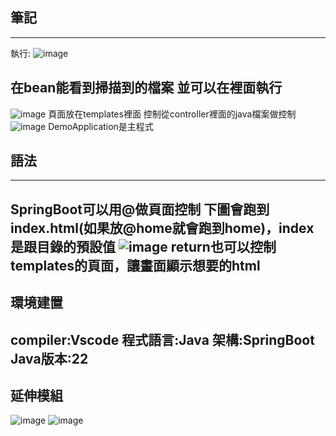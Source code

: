 ## 筆記
---
執行:
![image](https://github.com/peipei930725/Java_final/assets/114333331/00e65f0e-2448-44da-aa03-7156871377ce)

在bean能看到掃描到的檔案
並可以在裡面執行
---
![image](https://github.com/peipei930725/Java_final/assets/114333331/ea0820c5-aec2-4161-bc17-04bc880a79fa)
頁面放在templates裡面
控制從controller裡面的java檔案做控制
![image](https://github.com/peipei930725/Java_final/assets/114333331/f1744ae4-9971-4a20-98af-efbe9cee778c)
DemoApplication是主程式
## 語法
---
SpringBoot可以用@做頁面控制
下圖會跑到index.html(如果放@home就會跑到home)，index是跟目錄的預設值
![image](https://github.com/peipei930725/Java_final/assets/114333331/0c2b2c8e-eb15-4d9a-b6fd-e7ccd7c46122)
return也可以控制templates的頁面，讓畫面顯示想要的html
---
## 環境建置
compiler:Vscode
程式語言:Java
架構:SpringBoot
Java版本:22
---
## 延伸模組
![image](https://github.com/peipei930725/Java_final/assets/114333331/4246dfba-1f9b-4f23-8ee9-186f09e41385)
![image](https://github.com/peipei930725/Java_final/assets/114333331/dbb07bf2-4aff-4f8a-9636-d17c6dc0df8a)


